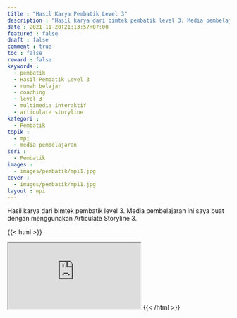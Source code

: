 ```yaml
---
title : "Hasil Karya Pembatik Level 3"
description : "Hasil karya dari bimtek pembatik level 3. Media pembelajaran ini saya buat dengan menggunakan Articulate Storyline 3."
date : 2021-11-20T21:13:57+07:00
featured : false
draft : false
comment : true
toc : false
reward : false
keywords : 
  - pembatik
  - Hasil Pembatik Level 3
  - rumah belajar
  - coaching
  - level 3
  - multimedia interaktif
  - articulate storyline
kategori : 
  - Pembatik
topik :
  - mpi
  - media pembelajaran
seri : 
  - Pembatik
images : 
  - images/pembatik/mpi1.jpg
cover : 
  - images/pembatik/mpi1.jpg
layout : mpi
---
```

Hasil karya dari bimtek pembatik level 3. Media pembelajaran ini saya buat dengan menggunakan Articulate Storyline 3.

{{< html >}}
<iframe class="responsive-iframe" src="https://belajar.kemdikbud.go.id/repos/FileUpload/Media Polinomial3b645616-a0ec-4672-be1f-a57759b36814/index.html" autoplay allowfullscreen></iframe>
{{< /html >}}